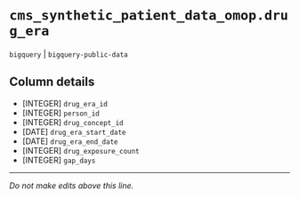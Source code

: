 # `cms_synthetic_patient_data_omop.drug_era`
`bigquery` | `bigquery-public-data`

## Column details
* [INTEGER]   `drug_era_id`
* [INTEGER]   `person_id`
* [INTEGER]   `drug_concept_id`
* [DATE]      `drug_era_start_date`
* [DATE]      `drug_era_end_date`
* [INTEGER]   `drug_exposure_count`
* [INTEGER]   `gap_days`

-------------------------------------------------------------------------------
*Do not make edits above this line.*
